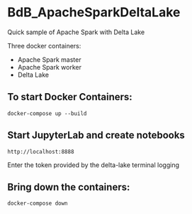 # BdB_ApacheSparkDeltaLake
Quick sample of Apache Spark with Delta Lake

Three docker containers:
- Apache Spark master
- Apache Spark worker
- Delta Lake


## To start Docker Containers:
```
docker-compose up --build
```

## Start JupyterLab and create notebooks
```
http://localhost:8888
```
Enter the token provided by the delta-lake terminal logging

## Bring down the containers:
```
docker-compose down
```